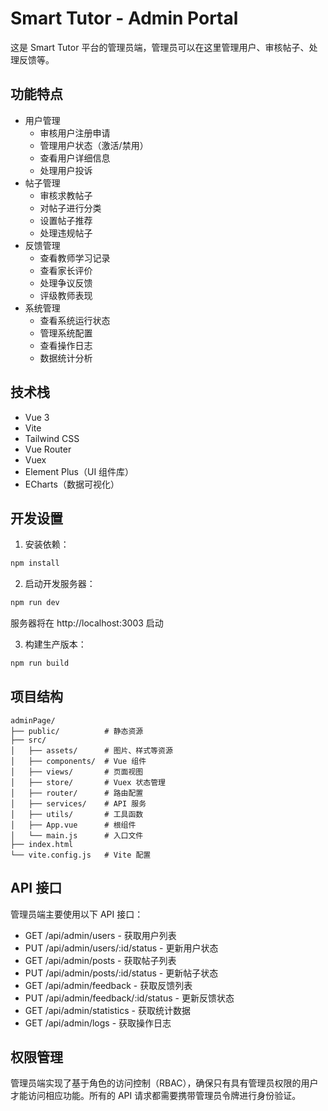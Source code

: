 # Smart Tutor - Admin Portal

这是 Smart Tutor 平台的管理员端，管理员可以在这里管理用户、审核帖子、处理反馈等。

## 功能特点

- 用户管理
  - 审核用户注册申请
  - 管理用户状态（激活/禁用）
  - 查看用户详细信息
  - 处理用户投诉
- 帖子管理
  - 审核求教帖子
  - 对帖子进行分类
  - 设置帖子推荐
  - 处理违规帖子
- 反馈管理
  - 查看教师学习记录
  - 查看家长评价
  - 处理争议反馈
  - 评级教师表现
- 系统管理
  - 查看系统运行状态
  - 管理系统配置
  - 查看操作日志
  - 数据统计分析

## 技术栈

- Vue 3
- Vite
- Tailwind CSS
- Vue Router
- Vuex
- Element Plus（UI 组件库）
- ECharts（数据可视化）

## 开发设置

1. 安装依赖：
```bash
npm install
```

2. 启动开发服务器：
```bash
npm run dev
```
服务器将在 http://localhost:3003 启动

3. 构建生产版本：
```bash
npm run build
```

## 项目结构

```
adminPage/
├── public/          # 静态资源
├── src/
│   ├── assets/      # 图片、样式等资源
│   ├── components/  # Vue 组件
│   ├── views/       # 页面视图
│   ├── store/       # Vuex 状态管理
│   ├── router/      # 路由配置
│   ├── services/    # API 服务
│   ├── utils/       # 工具函数
│   ├── App.vue      # 根组件
│   └── main.js      # 入口文件
├── index.html
└── vite.config.js   # Vite 配置
```

## API 接口

管理员端主要使用以下 API 接口：

- GET /api/admin/users - 获取用户列表
- PUT /api/admin/users/:id/status - 更新用户状态
- GET /api/admin/posts - 获取帖子列表
- PUT /api/admin/posts/:id/status - 更新帖子状态
- GET /api/admin/feedback - 获取反馈列表
- PUT /api/admin/feedback/:id/status - 更新反馈状态
- GET /api/admin/statistics - 获取统计数据
- GET /api/admin/logs - 获取操作日志

## 权限管理

管理员端实现了基于角色的访问控制（RBAC），确保只有具有管理员权限的用户才能访问相应功能。所有的 API 请求都需要携带管理员令牌进行身份验证。
